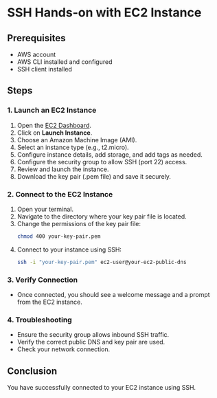 # SSH Hands-on with EC2 Instance

## Prerequisites
- AWS account
- AWS CLI installed and configured
- SSH client installed

## Steps

### 1. Launch an EC2 Instance
1. Open the [EC2 Dashboard](https://console.aws.amazon.com/ec2/).
2. Click on **Launch Instance**.
3. Choose an Amazon Machine Image (AMI).
4. Select an instance type (e.g., t2.micro).
5. Configure instance details, add storage, and add tags as needed.
6. Configure the security group to allow SSH (port 22) access.
7. Review and launch the instance.
8. Download the key pair (.pem file) and save it securely.

### 2. Connect to the EC2 Instance
1. Open your terminal.
2. Navigate to the directory where your key pair file is located.
3. Change the permissions of the key pair file:
    ```sh
    chmod 400 your-key-pair.pem
    ```
4. Connect to your instance using SSH:
    ```sh
    ssh -i "your-key-pair.pem" ec2-user@your-ec2-public-dns
    ```

### 3. Verify Connection
- Once connected, you should see a welcome message and a prompt from the EC2 instance.

### 4. Troubleshooting
- Ensure the security group allows inbound SSH traffic.
- Verify the correct public DNS and key pair are used.
- Check your network connection.

## Conclusion
You have successfully connected to your EC2 instance using SSH.

